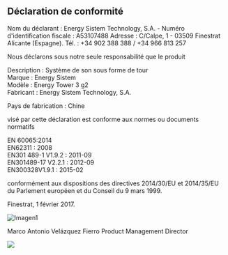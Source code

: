 ## Déclaration de conformité

Nom du déclarant : Energy Sistem Technology, S.A. - Numéro d'identification fiscale : A53107488
Adresse : C/Calpe, 1 - 03509 Finestrat Alicante (Espagne).
Tél. : +34 902 388 388  / +34 966 813 257

Nous déclarons sous notre seule responsabilité que le produit

Description : Système de son sous forme de tour <br/>
Marque : Energy Sistem <br/>
Modèle : Energy Tower 3 g2 <br/>
Fabricant : Energy Sistem Technology, S.A. <br/>

Pays de fabrication : Chine <br/>

visé par cette déclaration est conforme aux normes ou documents normatifs

EN 60065:2014  <br/>
EN62311 : 2008  <br/>
EN301 489-1 V1.9.2 : 2011-09  <br/>
EN301489-17 V2.2.1 : 2012-09  <br/>
EN300328V1.9.1 : 2015-02  <br/>

conformément aux dispositions des directives 2014/30/EU et 2014/35/EU du Parlement européen et du Conseil du 9 mars 1999.

Finestrat, 1 février 2017.

![Imagen1](http://static.energysistem.com/images/manuals/42547/586ce335eb9df.jpg)

Marco Antonio Velázquez Fierro
Product Management Director

![](http://static.energysistem.com/images/manuals/39052/54887c2a4f567.jpg)
